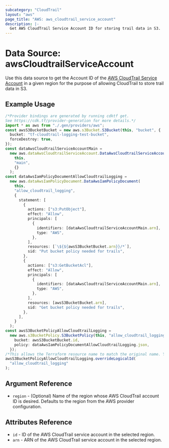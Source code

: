 ```yaml
---
subcategory: "CloudTrail"
layout: "aws"
page_title: "AWS: aws_cloudtrail_service_account"
description: |-
  Get AWS CloudTrail Service Account ID for storing trail data in S3.
---
```


# Data Source: awsCloudtrailServiceAccount

Use this data source to get the Account ID of the [AWS CloudTrail Service Account](http://docs.aws.amazon.com/awscloudtrail/latest/userguide/cloudtrail-supported-regions.html)
in a given region for the purpose of allowing CloudTrail to store trail data in S3.

## Example Usage

```typescript
/*Provider bindings are generated by running cdktf get.
See https://cdk.tf/provider-generation for more details.*/
import * as aws from "./.gen/providers/aws";
const awsS3BucketBucket = new aws.s3Bucket.S3Bucket(this, "bucket", {
  bucket: "tf-cloudtrail-logging-test-bucket",
  forceDestroy: true,
});
const dataAwsCloudtrailServiceAccountMain =
  new aws.dataAwsCloudtrailServiceAccount.DataAwsCloudtrailServiceAccount(
    this,
    "main",
    {}
  );
const dataAwsIamPolicyDocumentAllowCloudtrailLogging =
  new aws.dataAwsIamPolicyDocument.DataAwsIamPolicyDocument(
    this,
    "allow_cloudtrail_logging",
    {
      statement: [
        {
          actions: ["s3:PutObject"],
          effect: "Allow",
          principals: [
            {
              identifiers: [dataAwsCloudtrailServiceAccountMain.arn],
              type: "AWS",
            },
          ],
          resources: [`\${${awsS3BucketBucket.arn}}/*`],
          sid: "Put bucket policy needed for trails",
        },
        {
          actions: ["s3:GetBucketAcl"],
          effect: "Allow",
          principals: [
            {
              identifiers: [dataAwsCloudtrailServiceAccountMain.arn],
              type: "AWS",
            },
          ],
          resources: [awsS3BucketBucket.arn],
          sid: "Get bucket policy needed for trails",
        },
      ],
    }
  );
const awsS3BucketPolicyAllowCloudtrailLogging =
  new aws.s3BucketPolicy.S3BucketPolicy(this, "allow_cloudtrail_logging_3", {
    bucket: awsS3BucketBucket.id,
    policy: dataAwsIamPolicyDocumentAllowCloudtrailLogging.json,
  });
/*This allows the Terraform resource name to match the original name. You can remove the call if you don't need them to match.*/
awsS3BucketPolicyAllowCloudtrailLogging.overrideLogicalId(
  "allow_cloudtrail_logging"
);

```

## Argument Reference

* `region` - (Optional) Name of the region whose AWS CloudTrail account ID is desired.
  Defaults to the region from the AWS provider configuration.

## Attributes Reference

* `id` - ID of the AWS CloudTrail service account in the selected region.
* `arn` - ARN of the AWS CloudTrail service account in the selected region.
